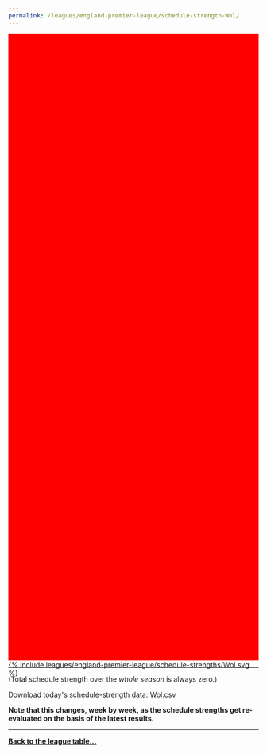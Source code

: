 ```yaml
---
permalink: /leagues/england-premier-league/schedule-strength-Wol/
---
```


<style>
.svg-wrap {
    background-color:red;
    height:0;
    padding-top:250%; /* 350px/550px */
    position: relative;
}

svg {
    background-color: white;
    height: 100%;
    display:block;
    width: 100%;
    position: absolute;
    top:0;
    left:0;
}
</style>


<div class="svg-wrap">
{% include leagues/england-premier-league/schedule-strengths/Wol.svg %}
</div>

-----

(Total schedule strength over the *whole season* is always zero.)


Download today's schedule-strength data: [Wol.csv](/assets/leagues/england-premier-league/2021/schedule-strengths/Wol.csv)

**Note that this changes, week by week, as the schedule strengths get re-evaluated on the
basis of the latest results.**

-----

[**Back to the league table...**](/leagues/england-premier-league)


